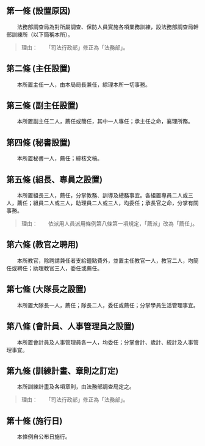 第一條 (設置原因)
-----------------
　　法務部調查局為對所屬調查、保防人員實施各項業務訓練，設法務部調查局幹部訓練所（以下簡稱本所）。  
> 理由：　　「司法行政部」修正為「法務部」。



第二條 (主任設置)
-----------------
　　本所置主任一人，由本局局長兼任，綜理本所一切事務。  


第三條 (副主任設置)
-------------------
　　本所置副主任二人，薦任或簡任，其中一人專任；承主任之命，襄理所務。  


第四條 (秘書設置)
-----------------
　　本所置秘書一人，薦任；綜核文稿。  


第五條 (組長、專員之設置)
-------------------------
　　本所置組長三人，薦任，分掌教務、訓導及總務事宜。各組置專員二人或三人，薦任；組員二人或三人，助理員二人或三人，均委任；承長官之命，分掌有關事務。  
> 理由：　　依派用人員派用條例第八條第一項規定，「薦派」改為「薦任」。



第六條 (教官之聘用)
-------------------
　　本所教官，除聘請兼任者支給鐘點費外，並置主任教官一人，教官二人，均簡任或聘任；助理教官三人，委任或薦任。  


第七條 (大隊長之設置)
---------------------
　　本所置大隊長一人，薦任；隊長二人，委任或薦任；分掌學員生活管理事宜。  


第八條 (會計員、人事管理員之設置)
---------------------------------
　　本所置會計員及人事管理員各一人，均委任；分掌會計、歲計、統計及人事管理事宜。  


第九條 (訓練計畫、章則之訂定)
-----------------------------
　　本所訓練計畫及各項章則，由法務部調查局定之。  
> 理由：　　「司法行政部」修正為「法務部」。



第十條 (施行日)
---------------
　　本條例自公布日施行。